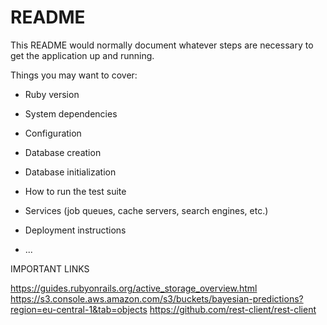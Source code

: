 # README

This README would normally document whatever steps are necessary to get the
application up and running.

Things you may want to cover:

* Ruby version

* System dependencies

* Configuration

* Database creation

* Database initialization

* How to run the test suite

* Services (job queues, cache servers, search engines, etc.)

* Deployment instructions

* ...


IMPORTANT LINKS

https://guides.rubyonrails.org/active_storage_overview.html
https://s3.console.aws.amazon.com/s3/buckets/bayesian-predictions?region=eu-central-1&tab=objects
https://github.com/rest-client/rest-client
